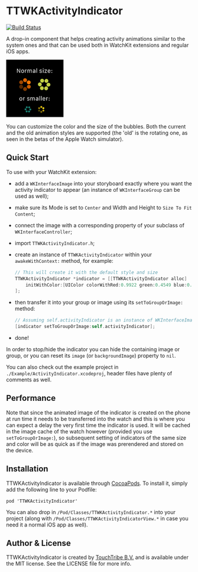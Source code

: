 # TTWKActivityIndicator

[![Build Status](https://travis-ci.org/TouchTribe/TTWKActivityIndicator.svg?branch=master)](https://travis-ci.org/TouchTribe/TTWKActivityIndicator)

A drop-in component that helps creating activity animations similar to the system ones and that can be used both in WatchKit extensions and regular iOS apps.

<img src="screenshot.gif" style="width: 155px" />

You can customize the color and the size of the bubbles. Both the current and the old animation styles are supported (the 'old' is the rotating one, as seen in the betas of the Apple Watch simulator).

## Quick Start

To use with your WatchKit extension:

 - add a `WKInterfaceImage` into your storyboard exactly where you want the activity indicator to appear (an instance of `WKInterfaceGroup` can be used as well);

 - make sure its Mode is set to `Center` and Width and Height to `Size To Fit Content`;

 - connect the image with a corresponding property of your subclass of `WKInterfaceController`;

 - import `TTWKActivityIndicator.h`;

 - create an instance of `TTWKActivityIndicator` within your `awakeWithContext:` method, for example:

    ```objective-c
    // This will create it with the default style and size
    TTWKActivityIndicator *indicator = [[TTWKActivityIndicator alloc]
        initWithColor:[UIColor colorWithRed:0.9922 green:0.4549 blue:0.0000 alpha:1.0]
    ];
    ```

 - then transfer it into your group or image using its `setToGroupOrImage:` method:

    ```objective-c
    // Assuming self.activityIndicator is an instance of WKInterfaceImage or WKInterfaceGroup
    [indicator setToGroupOrImage:self.activityIndicator];
    ```

 - done!
 
In order to stop/hide the indicator you can hide the containing image or group, or you can reset its `image` (or `backgroundImage`) property to `nil`.

You can also check out the example project in `./Example/ActivityIndicator.xcodeproj`, header files have plenty of comments as well.

## Performance

Note that since the animated image of the indicator is created on the phone at run time it needs to be transferred into the watch and this is where you can expect a delay the very first time the indicator is used. It will be cached in the image cache of the watch however (provided you use `setToGroupOrImage:`), so subsequent setting of indicators of the same size and color will be as quick as if the image was prerendered and stored on the device.

## Installation

TTWKActivityIndicator is available through [CocoaPods](http://cocoapods.org). To install
it, simply add the following line to your Podfile:

    pod 'TTWKActivityIndicator'

You can also drop in `/Pod/Classes/TTWKActivityIndicator.*` into your project (along with `/Pod/Classes/TTWKActivityIndicatorView.*` in case you need it a normal iOS app as well).

## Author & License

TTWKActivityIndicator is created by [TouchTribe B.V.](http://www.touchtribe.nl) and is available under the MIT license. See the LICENSE file for more info.
